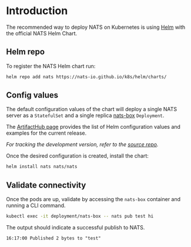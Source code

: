 # Introduction

The recommended way to deploy NATS on Kubernetes is using [Helm](https://helm.sh/) with the official NATS Helm Chart.

## Helm repo

To register the NATS Helm chart run:

```sh
helm repo add nats https://nats-io.github.io/k8s/helm/charts/
```

## Config values

The default configuration values of the chart will deploy a single NATS server as a `StatefulSet` and a single replica [nats-box](https://github.com/nats-io/nats-box) `Deployment`.

The [ArtifactHub page](https://artifacthub.io/packages/helm/nats/nats) provides the list of Helm configuration values and examples for the current release.

_For tracking the development version, refer to the [source repo](https://github.com/nats-io/k8s/tree/main/helm/charts/nats#nats-server)._

Once the desired configuration is created, install the chart:

```sh
helm install nats nats/nats
```

## Validate connectivity

Once the pods are up, validate by accessing the `nats-box` container and running a CLI command.

```sh
kubectl exec -it deployment/nats-box -- nats pub test hi
```

The output should indicate a successful publish to NATS.

```
16:17:00 Published 2 bytes to "test"
```
